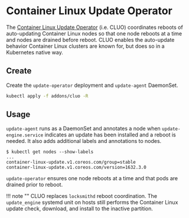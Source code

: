 # Container Linux Update Operator

The [Container Linux Update Operator](https://github.com/coreos/container-linux-update-operator) (i.e. CLUO) coordinates reboots of auto-updating Container Linux nodes so that one node reboots at a time and nodes are drained before reboot. CLUO enables the auto-update behavior Container Linux clusters are known for, but does so in a Kubernetes native way.

## Create

Create the `update-operator` deployment and `update-agent` DaemonSet.

```sh
kubectl apply -f addons/cluo -R
```

## Usage

`update-agent` runs as a DaemonSet and annotates a node when `update-engine.service` indicates an update has been installed and a reboot is needed. It also adds additional labels and annotations to nodes.

```
$ kubectl get nodes --show-labels
...
container-linux-update.v1.coreos.com/group=stable
container-linux-update.v1.coreos.com/version=1632.3.0
```

`update-operator` ensures one node reboots at a time and that pods are drained prior to reboot.

!!! note ""
    CLUO replaces `locksmithd` reboot coordination. The `update_engine` systemd unit on hosts still performs the Container Linux update check, download, and install to the inactive partition.


